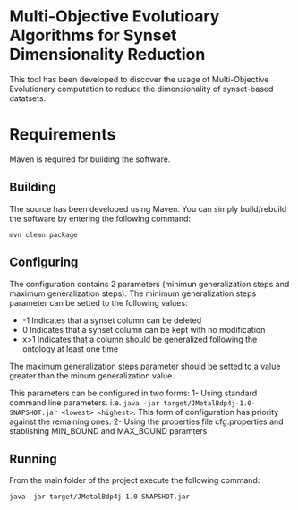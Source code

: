 # Multi-Objective Evolutioary Algorithms for Synset Dimensionality Reduction 
This tool has been developed to discover the usage of Multi-Objective Evolutionary computation to reduce the dimensionality of synset-based datatsets.

# Requirements
Maven is required for building the software.



## Building
The source has been developed using Maven. You can simply build/rebuild the software by entering the following command:

```
mvn clean package
```

## Configuring
The configuration contains 2 parameters (minimun generalization steps and maximum generalization steps). The minimum generalization steps parameter can be setted to the following values:
* -1 Indicates that a synset column can be deleted
* 0 Indicates that a synset column can be kept with no modification
* x>1 Indicates that a column should be generalized following the ontology at least one time

The maximum generalization steps parameter should be setted to a value greater than the minum generalization value. 

This parameters can be configured in two forms:
1- Using standard command line parameters. i.e. ```java -jar target/JMetalBdp4j-1.0-SNAPSHOT.jar <lowest> <highest>```. This form of configuration has priority against the remaining ones.
2- Using the properties file cfg.properties and stablishing MIN_BOUND and MAX_BOUND paramters

## Running
From the main folder of the project execute the following command:

```
java -jar target/JMetalBdp4j-1.0-SNAPSHOT.jar
```
